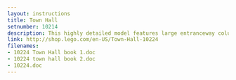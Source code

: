 ```yaml
---
layout: instructions
title: Town Hall
setnumber: 10214
description: This highly detailed model features large entranceway columns, a coat of arms, a tall bell tower with clock and a large skylight that lets you see inside! On the ground floor, the large hall, tax office and auditorium have everything you need to run the town. Take the working elevator up to the secretary and mayor’s offices on the second floor, realistically furnished with desks, chairs, paintings and even a frog sculpture. Hold a meeting and address the town’s citizens at the podium! On the third floor, a spacious meeting room features a large conference table, chairs, globe and plants.
link: http://shop.lego.com/en-US/Town-Hall-10224
filenames: 
- 10224 Town Hall book 1.doc
- 10224 town hall book 2.doc
- 10224.doc
---
```


